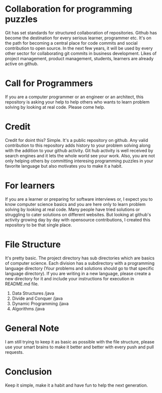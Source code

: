 Collaboration for programming puzzles
======================================

Git has set standards for structured collaboration of repositories. Github has become the destination for every serious learner, programmer etc. It's on the path for becoming a central place for code commits and social contribution to open source. In the next few years, it will be used by every other sector for collaborating git commits in business development. Likes of project management, product management, students, learners are already active on github.

Call for Programmers
====================
If you are a computer programmer or an engineer or an architect, this repository is asking your help to help others who wants to learn problem solving by looking at real code. Please come help.
 
Credit
======
Credit for doint this? Simple. It's a public repository on github. Any valid contribution to this repository adds history to your problem solving along with the addition to your github activity. Git hub activity is well received by search engines and it lets the whole world see your work. Also, you are not only helping others by committing interesing programming puzzles in your favorite language but also motivates you to make it a habit.

For learners
============
If you are a learner or preparing for software interviews or, I expect you to know computer science basics and you are here only to learn problem solving by looking at real code. Many people have tried solutions or struggling to cater solutions on different websites. But looking at github's activity growing day by day with opensource contributions, I created this repository to be that single place. 


File Structure
==============
It's pretty basic. The project directory has sub directories which are basics of computer science. Each division has a subdirectory with a programming language directory (Your problems and solutions should go to that specific language directory). If you are writing in a new language, please create a new directory for it and include your instructions for execution in README.md file.

1. Data Structures
    /java
2. Divide and Conquer
    /java
3. Dynamic Programming
    /java
4. Algorithms 
    /java

General Note
============
I am still trying to keep it as basic as possible with the file structure, please use your smart brains to make it better and better with every push and pull requests.

Conclusion
==========
Keep it simple, make it a habit and have fun to help the next generation.
